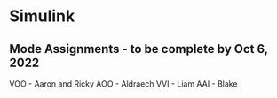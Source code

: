 # Simulink

## Mode Assignments - to be complete by Oct 6, 2022
VOO - Aaron and Ricky
AOO - Aldraech
VVI - Liam
AAI - Blake